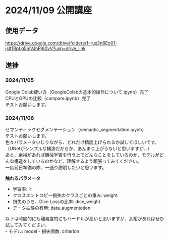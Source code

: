 # 2024/11/09 公開講座

## 使用データ
https://drive.google.com/drive/folders/1--us3n6Eo01-jsIt1RpLg5mVJhRj60vV?usp=drive_link

## 進捗
### 2024/11/05
Google Colab使い方（GoogleColabの基本的操作について.ipynb）完了<br>
CPUとGPUの比較（compare.ipynb）完了<br>
テストお願いします。<br>

### 2024/11/06
セマンティックセグメンテーション（semantic_segmentation.ipynb）<br>
テストお願いします。<br>
色々パラメータいじりながら、どれだけ精度上げられるか試してほしいです。<br>
（UNetがシンプルな構造だからか、あんまり上がらないと思いますが…）<br>
あと、余裕があれば機械学習を行う上でどんなことをしているのか、モデルがどんな構造をしているのかなど、理解するよう頑張ってみてください。<br>
一応前日準備の際、一通り説明したいと思います。<br>

<b>触れるパラメータ</b>
- 学習率: lr
- クロスエントロピー損失のクラスごとの重み: weight
- 損失のうち、Dice Lossの比率: dice_weight
- データ拡張の有無: data_augmentation
<p>以下は時間的にも難易度的にもハードルが高いと思いますが、余裕があればぜひ試してみてください。<br>
- モデル: model
- 損失関数: criterion